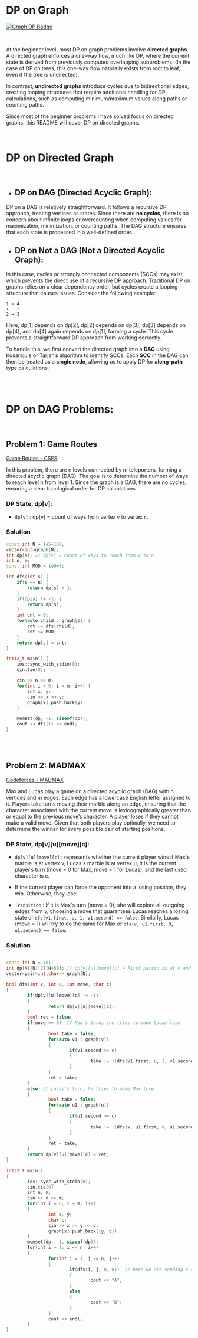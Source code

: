 # DP on Graph 

[![Graph DP Badge](https://img.shields.io/badge/Graph-Dynamic%20Programming-yellow?style=for-the-badge&logo=appveyor&logoColor=white)](https://shields.io/)  

<br>

At the beginner level, most DP on graph problems involve **directed graphs**. A directed graph enforces a one-way flow, much like DP, where the current state is derived from previously computed overlapping subproblems. (In the case of DP on trees, this one-way flow naturally exists from root to leaf, even if the tree is undirected).  

In contrast, **undirected graphs** introduce cycles due to bidirectional edges, creating looping structures that require additional handling for DP calculations, such as computing minimum/maximum values along paths or counting paths.  

Since most of the beginner problems I have solved focus on directed graphs, this README will cover DP on directed graphs.

<br>

# DP on Directed Graph

<br>

- ## DP on DAG (Directed Acyclic Graph): 

DP on a DAG is relatively straightforward. It follows a recursive DP approach, treating vertices as states. Since there are **no cycles**, there is no concern about infinite loops or overcounting when computing values for maximization, minimization, or counting paths. The DAG structure ensures that each state is processed in a well-defined order.

- ## DP on Not a DAG (Not a Directed Acyclic Graph):   

In this case, cycles or strongly connected components (SCCs) may exist, which prevents the direct use of a recursive DP approach. Traditional DP on graphs relies on a clear dependency order, but cycles create a looping structure that causes issues. Consider the following example:  

```
1 ← 4  
↓   ↑  
2 → 3  
```

Here, dp[1] depends on dp[2], dp[2] depends on dp[3], dp[3] depends on dp[4], and dp[4] again depends on dp[1], forming a cycle. This cycle prevents a straightforward DP approach from working correctly.  

To handle this, we first convert the directed graph into a **DAG** using Kosaraju's or Tarjan’s algorithm to identify SCCs. Each **SCC** in the DAG can then be treated as a **single node**, allowing us to apply DP for **along-path** type calculations.

<br>
<br>

# DP on DAG Problems: 

<br>

## Problem 1: Game Routes

[Game Routes - CSES](https://cses.fi/problemset/task/1681/)

In this problem, there are n levels connected by m teleporters, forming a directed acyclic graph (DAG). The goal is to determine the number of ways to reach level n from level 1. Since the graph is a DAG, there are no cycles, ensuring a clear topological order for DP calculations.

### DP State, dp[v]:

- `dp[v]` : dp[v] = count of ways from vertex `v` to vertex `n`.
 

### Solution

```cpp
const int N = 1e5+100;
vector<int>graph[N];
int dp[N]; // dp[v] = count of ways to reach from v to n
int n, m;
const int MOD = 1e9+7;

int dfs(int s) {
    if(s == n) {
        return dp[s] = 1;
    }
    if(dp[s] != -1) {
        return dp[s];
    }
    int cnt = 0;
    for(auto child : graph[s]) {
        cnt += dfs(child);
        cnt %= MOD;
    }
    return dp[s] = cnt;
}

int32_t main() {
    ios::sync_with_stdio(0);
    cin.tie(0);

    cin >> n >> m;
    for(int i = 0; i < m; i++) {
        int x, y;
        cin >> x >> y;
        graph[x].push_back(y);
    }

    memset(dp, -1, sizeof(dp));
    cout << dfs(1) << endl;
}
```

<br>
<br>

## Problem 2: MADMAX  
[Codeforces - MADMAX](https://codeforces.com/contest/918/problem/D)  

Max and Lucas play a game on a directed acyclic graph (DAG) with n vertices and m edges. Each edge has a lowercase English letter assigned to it. Players take turns moving their marble along an edge, ensuring that the character associated with the current move is lexicographically greater than or equal to the previous move’s character. A player loses if they cannot make a valid move. Given that both players play optimally, we need to determine the winner for every possible pair of starting positions.  

### DP State, dp[v][u][move][c]:  

- `dp[v][u][move][c]` :  represents whether the current player wins if Max's marble is at vertex v, Lucas's marble is at vertex u, it is the current player’s turn (move = 0 for Max, move = 1 for Lucas), and the last used character is c.  

- If the current player can force the opponent into a losing position, they win. Otherwise, they lose.  

- `Transition` : If it is Max's turn (move = 0), she will explore all outgoing edges from v, choosing a move that guarantees Lucas reaches a losing state or `dfs(v1.first, u, 1, v1.second) == false`. Similarly, Lucas (move = 1) will try to do the same for Max or `dfs(v, u1.first, 0, u1.second) == false`.  

### Solution  

```cpp

const int N = 101;
int dp[N][N][2][N+50]; // dp[v][u][move][c] = First person is at v and second is at u and it's turn of (move == 0 for max, move == 1 for locus) with last used character c
vector<pair<int,char>> graph[N];

bool dfs(int v, int u, int move, char c)  
{        
        if(dp[v][u][move][c] != -1)  
        {  
                return dp[v][u][move][c];  
        }  
        bool ret = false;  
        if(move == 0)  // Max's turn; she tries to make Lucas lose  
        {  
                bool take = false;  
                for(auto v1 : graph[v])  
                {  
                        if(v1.second >= c)  
                        {  
                                take |= !(dfs(v1.first, u, 1, v1.second));  // If Max can force Lucas into a losing state, she wins  
                        }  
                }  
                ret = take;  
        }  
        else  // Lucas's turn; he tries to make Max lose  
        {  
                bool take = false;  
                for(auto u1 : graph[u])  
                {  
                        if(u1.second >= c)  
                        {  
                                take |= !(dfs(v, u1.first, 0, u1.second));  // If Lucas can force Max into a losing state, he wins  
                        }  
                }  
                ret = take;  
        }  
        return dp[v][u][move][c] = ret;  
}  

int32_t main()  
{  
        ios::sync_with_stdio(0);  
        cin.tie(0);  
        int n, m;  
        cin >> n >> m;  
        for(int i = 0; i < m; i++)  
        {  
                int x, y;  
                char c;  
                cin >> x >> y >> c;  
                graph[x].push_back({y, c});  
        }  
        memset(dp, -1, sizeof(dp));  
        for(int i = 1; i <= n; i++)  
        {  
                for(int j = 1; j <= n; j++)  
                {  
                        if(dfs(i, j, 0, 0))  // here we are sending c = 0, which is lexicographically smaller than all. 
                        {  
                                cout << "A";  
                        }  
                        else  
                        {  
                                cout << "B";  
                        }  
                }  
                cout << endl;  
        }  
}  
```































